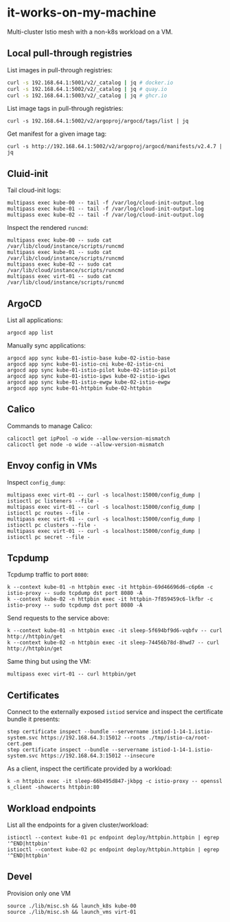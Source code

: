 # it-works-on-my-machine
Multi-cluster Istio mesh with a non-k8s workload on a VM.

## Local pull-through registries

List images in pull-through registries:
```bash
curl -s 192.168.64.1:5001/v2/_catalog | jq # docker.io
curl -s 192.168.64.1:5002/v2/_catalog | jq # quay.io
curl -s 192.168.64.1:5003/v2/_catalog | jq # ghcr.io
```

List image tags in pull-through registries:
```
curl -s 192.168.64.1:5002/v2/argoproj/argocd/tags/list | jq
```

Get manifest for a given image tag:
```
curl -s http://192.168.64.1:5002/v2/argoproj/argocd/manifests/v2.4.7 | jq
```

## Cluid-init

Tail cloud-init logs:
```
multipass exec kube-00 -- tail -f /var/log/cloud-init-output.log
multipass exec kube-01 -- tail -f /var/log/cloud-init-output.log
multipass exec kube-02 -- tail -f /var/log/cloud-init-output.log
```

Inspect the rendered `runcmd`:
```
multipass exec kube-00 -- sudo cat /var/lib/cloud/instance/scripts/runcmd
multipass exec kube-01 -- sudo cat /var/lib/cloud/instance/scripts/runcmd
multipass exec kube-02 -- sudo cat /var/lib/cloud/instance/scripts/runcmd
multipass exec virt-01 -- sudo cat /var/lib/cloud/instance/scripts/runcmd
```

## ArgoCD

List all applications:
```
argocd app list
```

Manually sync applications:
```
argocd app sync kube-01-istio-base kube-02-istio-base
argocd app sync kube-01-istio-cni kube-02-istio-cni
argocd app sync kube-01-istio-pilot kube-02-istio-pilot
argocd app sync kube-01-istio-igws kube-02-istio-igws
argocd app sync kube-01-istio-ewgw kube-02-istio-ewgw
argocd app sync kube-01-httpbin kube-02-httpbin
```

## Calico

Commands to manage Calico:
```
calicoctl get ipPool -o wide --allow-version-mismatch
calicoctl get node -o wide --allow-version-mismatch
```

## Envoy config in VMs

Inspect `config_dump`:
```
multipass exec virt-01 -- curl -s localhost:15000/config_dump | istioctl pc listeners --file -
multipass exec virt-01 -- curl -s localhost:15000/config_dump | istioctl pc routes --file -
multipass exec virt-01 -- curl -s localhost:15000/config_dump | istioctl pc clusters --file -
multipass exec virt-01 -- curl -s localhost:15000/config_dump | istioctl pc secret --file -
```

## Tcpdump

Tcpdump traffic to port `8080`:
```
k --context kube-01 -n httpbin exec -it httpbin-69d46696d6-c6p6m -c istio-proxy -- sudo tcpdump dst port 8080 -A
k --context kube-02 -n httpbin exec -it httpbin-7f859459c6-lkfbr -c istio-proxy -- sudo tcpdump dst port 8080 -A
```

Send requests to the service above:
```
k --context kube-01 -n httpbin exec -it sleep-5f694bf9d6-vqbfv -- curl http://httpbin/get
k --context kube-02 -n httpbin exec -it sleep-74456b78d-8hwd7 -- curl http://httpbin/get
```

Same thing but using the VM:
```
multipass exec virt-01 -- curl httpbin/get
```

## Certificates

Connect to the externally exposed `istiod` service and inspect the certificate bundle it presents:
```
step certificate inspect --bundle --servername istiod-1-14-1.istio-system.svc https://192.168.64.3:15012 --roots ./tmp/istio-ca/root-cert.pem
step certificate inspect --bundle --servername istiod-1-14-1.istio-system.svc https://192.168.64.3:15012 --insecure
```

As a client, inspect the certificate provided by a workload:
```
k -n httpbin exec -it sleep-66b495d847-jkbpg -c istio-proxy -- openssl s_client -showcerts httpbin:80
```

## Workload endpoints

List all the endpoints for a given cluster/workload:
```
istioctl --context kube-01 pc endpoint deploy/httpbin.httpbin | egrep '^END|httpbin'
istioctl --context kube-02 pc endpoint deploy/httpbin.httpbin | egrep '^END|httpbin'
```

## Devel

Provision only one VM
```
source ./lib/misc.sh && launch_k8s kube-00
source ./lib/misc.sh && launch_vms virt-01
```
